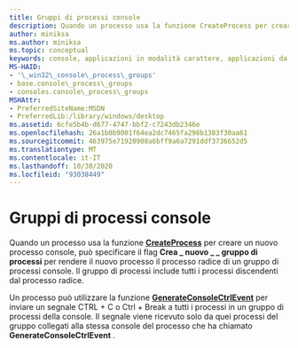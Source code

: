 ```yaml
---
title: Gruppi di processi console
description: Quando un processo usa la funzione CreateProcess per creare un nuovo processo console, può specificare il flag crea \_ nuovo \_ \_ gruppo di processi per rendere il nuovo processo il processo radice di un gruppo di processi console.
author: miniksa
ms.author: miniksa
ms.topic: conceptual
keywords: console, applicazioni in modalità carattere, applicazioni da riga di comando, applicazioni di terminale, api della console
MS-HAID:
- '\_win32\_console\_process\_groups'
- base.console\_process\_groups
- consoles.console\_process\_groups
MSHAttr:
- PreferredSiteName:MSDN
- PreferredLib:/library/windows/desktop
ms.assetid: 6cfe5b4b-d677-4747-bbf2-c7243db2346e
ms.openlocfilehash: 26a1b0b9001f64ea2dc7465fa298b1383f30aa61
ms.sourcegitcommit: 463975e71920908a6bff9a6a7291ddf3736652d5
ms.translationtype: MT
ms.contentlocale: it-IT
ms.lasthandoff: 10/30/2020
ms.locfileid: "93038449"
---
```

# <a name="console-process-groups"></a>Gruppi di processi console

Quando un processo usa la funzione [**CreateProcess**](https://msdn.microsoft.com/library/windows/desktop/ms682425) per creare un nuovo processo console, può specificare il flag **Crea \_ nuovo \_ \_ gruppo di processi** per rendere il nuovo processo il processo radice di un gruppo di processi console. Il gruppo di processi include tutti i processi discendenti dal processo radice.

Un processo può utilizzare la funzione [**GenerateConsoleCtrlEvent**](generateconsolectrlevent.md) per inviare un segnale CTRL + C o Ctrl + Break a tutti i processi in un gruppo di processi della console. Il segnale viene ricevuto solo da quei processi del gruppo collegati alla stessa console del processo che ha chiamato **GenerateConsoleCtrlEvent** .
